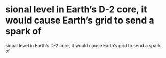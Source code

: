 # sional level in Earth’s D-2 core, it would cause Earth’s grid to send a spark of

sional level in Earth’s D-2 core, it would cause Earth’s grid to send a spark of